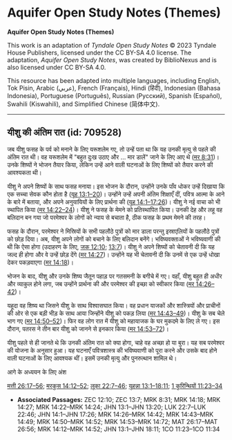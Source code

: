 # Aquifer Open Study Notes (Themes)

**Aquifer Open Study Notes (Themes)**

This work is an adaptation of *Tyndale Open Study Notes* © 2023 Tyndale House Publishers, licensed under the CC BY\-SA 4\.0 license. The adaptation, *Aquifer Open Study Notes*, was created by BiblioNexus and is also licensed under CC BY\-SA 4\.0\.

This resource has been adapted into multiple languages, including English, Tok Pisin, Arabic (عربي), French (Français), Hindi (हिंदी), Indonesian (Bahasa Indonesia), Portuguese (Português), Russian (Русский), Spanish (Español), Swahili (Kiswahili), and Simplified Chinese (简体中文).



--------------------------------

## यीशु की अंतिम रात (id: 709528)

जब यीशु फसह के पर्व को मनाने के लिए यरूशलेम गए, तो उन्हें पता था कि यह उनकी मृत्यु से पहले की अंतिम रात थी। वह यरूशलेम में "बहुत दुःख उठाए और ... मार डालें" जाने के लिए आए थे ([मर 8:31](https://ref.ly/Mark8:31))। उनके शिष्यों ने भोजन तैयार किया, लेकिन उन्हें आने वाली घटनाओं के लिए शिष्यों को तैयार करने की आवश्यकता थी।

यीशु ने अपने शिष्यों के साथ फसह मनाया। इस भोजन के दौरान, उन्होंने उनके पाँव धोकर उन्हें दिखाया कि एक सच्चा सेवक कौन होता है ([यूह 13:1–20](https://ref.ly/John13:1-John13:20))। उन्होंने उन्हें अपनी अंतिम शिक्षाएँ दीं, पवित्र आत्मा के आने के बारे में बताया, और अपने अनुयायियों के लिए प्रार्थना की ([यूह 14:1–17:26](https://ref.ly/John14:1-John17:26))। यीशु ने नई वाचा को भी स्थापित किया ([मर 14:22–24](https://ref.ly/Mark14:22-Mark14:24))। यीशु ने फसह के मेमने को प्रतिस्थापित किया। उनकी देह और लहू वह बलिदान बन गया जो परमेश्वर के लोगों को न्याय से बचाता है, ठीक फसह के प्रथम मेमने की तरह।

फसह के दौरान, परमेश्वर ने मिस्रियों के सभी पहलौठे पुत्रों को मार डाला परन्तु इस्राएलियों के पहलौठे पुत्रों को छोड़ दिया। अब, यीशु अपने लोगों को बचाने के लिए बलिदान बनेंगे। भविष्यवक्ताओं ने भविष्यवाणी की थी कि ऐसा होगा (उदाहरण के लिए, [जक 12:10](https://ref.ly/Zech12:10); [13:7](https://ref.ly/Zech13:7))। यीशु ने अपने शिष्यों को चेतावनी दी कि यह जल्द ही होगा और वे उन्हें छोड़ देंगे ([मर 14:27](https://ref.ly/Mark14:27))। उन्होंने यह भी चेतावनी दी कि उनमें से एक उन्हें धोखा देकर पकड़वाएगा ([मर 14:18](https://ref.ly/Mark14:18))।

भोजन के बाद, यीशु और उनके शिष्य जैतून पहाड़ पर गतसमनी के बगीचे में गए। वहाँ, यीशु बहुत ही अधीर और व्याकुल होने लगा, जब उन्होंने प्रार्थना की और परमेश्वर की इच्छा को स्वीकार किया ([मर 14:26–42](https://ref.ly/Mark14:26-Mark14:42))।

यहूदा वह शिष्य था जिसने यीशु के साथ विश्वासघात किया। वह प्रधान याजकों और शास्त्रियों और प्राचीनों की ओर से एक बड़ी भीड़ के साथ आया जिन्होंने यीशु को पकड़ लिया ([मर 14:43–49](https://ref.ly/Mark14:43-Mark14:49))। यीशु के सब चेले भाग गए ([मर 14:50–52](https://ref.ly/Mark14:50-Mark14:52))। फिर वह लोग रात में यीशु को महायाजक के घर मुकदमे के लिए ले गए। इस दौरान, पतरस ने तीन बार यीशु को जानने से इनकार किया ([मर 14:53–72](https://ref.ly/Mark14:53-Mark14:72))।

यीशु पहले से ही जानते थे कि उनकी अंतिम रात को क्या होगा, चाहे वह अच्छा हो या बुरा। यह सब परमेश्वर की योजना के अनुसार हुआ। यह घटनाएँ पवित्रशास्त्र की भविष्यवाणी को पूरा करने और उसके बाद होने वाली घटनाओं के लिए आवश्यक थीं। इसमें उनकी मृत्यु और पुनरुत्थान शामिल थे।

आगे के अध्ययन के लिए अंश

[मत्ती 26:17–56](https://ref.ly/Matt26:17-Matt26:56); [मरकुस 14:12–52](https://ref.ly/Mark14:12-Mark14:52); [लूका 22:7–46](https://ref.ly/Luke22:7-Luke22:46); [यूहन्ना 13:1–18:11](https://ref.ly/John13:1-John18:11); [1 कुरिन्थियों 11:23–34](https://ref.ly/1Cor11:23-1Cor11:34)

* **Associated Passages:** ZEC 12:10; ZEC 13:7; MRK 8:31; MRK 14:18; MRK 14:27; MRK 14:22–MRK 14:24; JHN 13:1–JHN 13:20; LUK 22:7–LUK 22:46; JHN 14:1–JHN 17:26; MRK 14:26–MRK 14:42; MRK 14:43–MRK 14:49; MRK 14:50–MRK 14:52; MRK 14:53–MRK 14:72; MAT 26:17–MAT 26:56; MRK 14:12–MRK 14:52; JHN 13:1–JHN 18:11; 1CO 11:23–1CO 11:34

